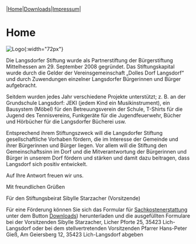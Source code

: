 |[Home](index.md)|[Downloads](downloads.md)|[Impressum](impressum.md)|

# Home 

![Logo](img/Logo_Langsdorfer_Stiftung.png.png){:width="72px"}

 Die Langsdorfer Stiftung wurde als Partnerstiftung der Bürgerstiftung Mittelhessen am 29. September 2008 gegründet. Das Stiftungskapital wurde durch die Gelder der Vereinsgemeinschaft „Dolles Dorf Langsdorf“ und durch Zuwendungen einzelner Langsdorfer Bürgerinnen und Bürger aufgebracht.

Seitdem wurden jedes Jahr verschiedene Projekte unterstützt; z. B. an der Grundschule Langsdorf: JEKI (jedem Kind ein Musikinstrument), ein Bausystem (Möbel) für den Betreuungsverein der Schule, T-Shirts für die Jugend des Tennisvereins, Funkgeräte für die Jugendfeuerwehr, Bücher und Hörbücher für die Langsdorfer Bücherei usw.

Entsprechend ihrem Stiftungszweck will die Langsdorfer Stiftung gesellschaftliche Vorhaben fördern, die im Interesse der Gemeinde und ihrer Bürgerinnen und Bürger liegen. Vor allem will die Stiftung den Gemeinschaftssinn im Dorf und die Mitverantwortung der Bürgerinnen und Bürger in unserem Dorf fördern und stärken und damit dazu beitragen, dass Langsdorf sich positiv entwickelt.

Auf Ihre Antwort freuen wir uns.

Mit freundlichen Grüßen

Für den Stiftungsbeirat Sibylle Starzacher (Vorsitzende) 

Für eine Förderung können Sie sich das Formular für [Sachkostenerstattung](downloads/Sachkostenerstattung.pdf) unter dem Button [Downloads](downloads.md)) herunterladen und die ausgefüllten Formulare bei der Vorsitzenden Sibylle Starzacher, Licher Pforte 25, 35423 Lich-Langsdorf oder bei dem stellvertretenden Vorsitzenden Pfarrer Hans-Peter Gieß, Am Geiersberg 12, 35423 Lich-Langsdorf abgeben
